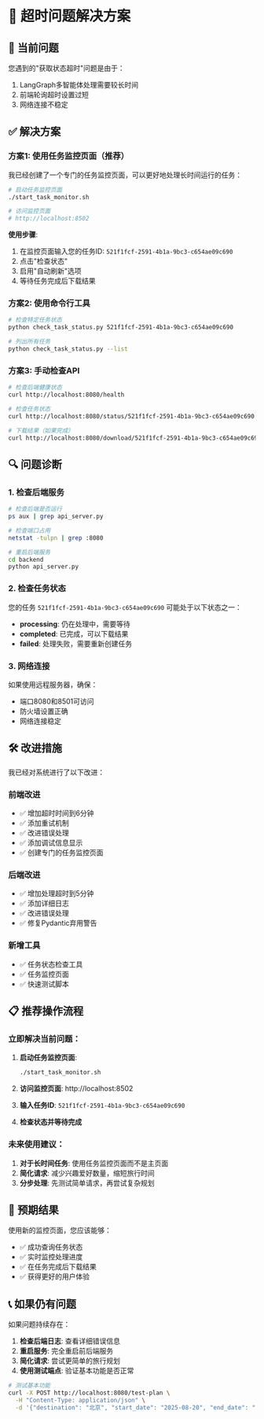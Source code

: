 # 🔧 超时问题解决方案

## 🚨 当前问题

您遇到的"获取状态超时"问题是由于：
1. LangGraph多智能体处理需要较长时间
2. 前端轮询超时设置过短
3. 网络连接不稳定

## ✅ 解决方案

### 方案1: 使用任务监控页面（推荐）

我已经创建了一个专门的任务监控页面，可以更好地处理长时间运行的任务：

```bash
# 启动任务监控页面
./start_task_monitor.sh

# 访问监控页面
# http://localhost:8502
```

**使用步骤**:
1. 在监控页面输入您的任务ID: `521f1fcf-2591-4b1a-9bc3-c654ae09c690`
2. 点击"检查状态"
3. 启用"自动刷新"选项
4. 等待任务完成后下载结果

### 方案2: 使用命令行工具

```bash
# 检查特定任务状态
python check_task_status.py 521f1fcf-2591-4b1a-9bc3-c654ae09c690

# 列出所有任务
python check_task_status.py --list
```

### 方案3: 手动检查API

```bash
# 检查后端健康状态
curl http://localhost:8080/health

# 检查任务状态
curl http://localhost:8080/status/521f1fcf-2591-4b1a-9bc3-c654ae09c690

# 下载结果（如果完成）
curl http://localhost:8080/download/521f1fcf-2591-4b1a-9bc3-c654ae09c690 -o result.json
```

## 🔍 问题诊断

### 1. 检查后端服务

```bash
# 检查后端是否运行
ps aux | grep api_server.py

# 检查端口占用
netstat -tulpn | grep :8080

# 重启后端服务
cd backend
python api_server.py
```

### 2. 检查任务状态

您的任务 `521f1fcf-2591-4b1a-9bc3-c654ae09c690` 可能处于以下状态之一：
- **processing**: 仍在处理中，需要等待
- **completed**: 已完成，可以下载结果
- **failed**: 处理失败，需要重新创建任务

### 3. 网络连接

如果使用远程服务器，确保：
- 端口8080和8501可访问
- 防火墙设置正确
- 网络连接稳定

## 🛠️ 改进措施

我已经对系统进行了以下改进：

### 前端改进
- ✅ 增加超时时间到6分钟
- ✅ 添加重试机制
- ✅ 改进错误处理
- ✅ 添加调试信息显示
- ✅ 创建专门的任务监控页面

### 后端改进
- ✅ 增加处理超时到5分钟
- ✅ 添加详细日志
- ✅ 改进错误处理
- ✅ 修复Pydantic弃用警告

### 新增工具
- ✅ 任务状态检查工具
- ✅ 任务监控页面
- ✅ 快速测试脚本

## 📋 推荐操作流程

### 立即解决当前问题：

1. **启动任务监控页面**:
   ```bash
   ./start_task_monitor.sh
   ```

2. **访问监控页面**: http://localhost:8502

3. **输入任务ID**: `521f1fcf-2591-4b1a-9bc3-c654ae09c690`

4. **检查状态并等待完成**

### 未来使用建议：

1. **对于长时间任务**: 使用任务监控页面而不是主页面
2. **简化请求**: 减少兴趣爱好数量，缩短旅行时间
3. **分步处理**: 先测试简单请求，再尝试复杂规划

## 🎯 预期结果

使用新的监控页面，您应该能够：
- ✅ 成功查询任务状态
- ✅ 实时监控处理进度
- ✅ 在任务完成后下载结果
- ✅ 获得更好的用户体验

## 📞 如果仍有问题

如果问题持续存在：

1. **检查后端日志**: 查看详细错误信息
2. **重启服务**: 完全重启前后端服务
3. **简化请求**: 尝试更简单的旅行规划
4. **使用测试端点**: 验证基本功能是否正常

```bash
# 测试基本功能
curl -X POST http://localhost:8080/test-plan \
  -H "Content-Type: application/json" \
  -d '{"destination": "北京", "start_date": "2025-08-20", "end_date": "2025-08-22", "budget_range": "中等预算", "group_size": 1, "interests": ["历史"]}'
```
